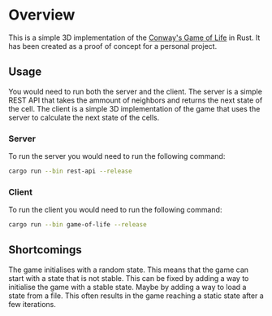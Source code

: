 # Overview

This is a simple 3D implementation of the [Conway's Game of Life](https://en.wikipedia.org/wiki/Conway%27s_Game_of_Life) in Rust. It has been created as a proof of concept for a personal project.

## Usage

You would need to run both the server and the client. The server is a simple REST API that takes the ammount of neighbors and returns the next state of the cell. The client is a simple 3D implementation of the game that uses the server to calculate the next state of the cells.

### Server

To run the server you would need to run the following command:

```bash
cargo run --bin rest-api --release
```

### Client

To run the client you would need to run the following command:

```bash
cargo run --bin game-of-life --release
```

## Shortcomings

The game initialises with a random state. This means that the game can start with a state that is not stable. This can be fixed by adding a way to initialise the game with a stable state. Maybe by adding a way to load a state from a file. This often results in the game reaching a static state after a few iterations.